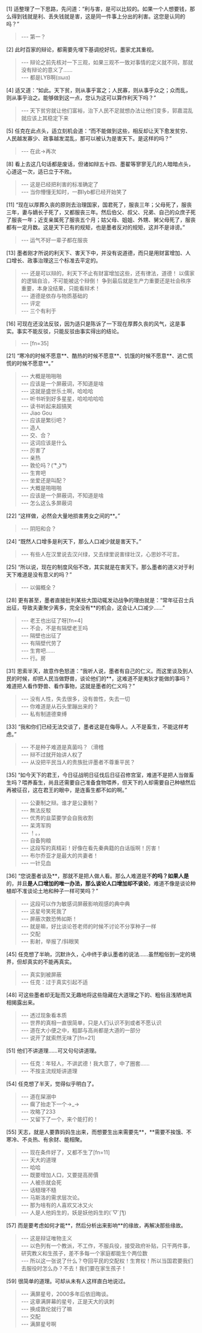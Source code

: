 
[1] 适整理了一下思路，先问道：“利与害，是可以比较的。如果一个人想要钱，那么得到钱就是利、丢失钱就是害，这是同一件事上分出的利害。这您是认同的吗？”
>--- 第一？<br>

[2] 此时百家的辩论，都需要先埋下基调挖好坑，墨家尤其重视。
>--- 辩论之前先核对一下三观，如果三观不一致对事情的定义就不同，那就没有辩论的意义了……<br>
>--- 都是LYB啊(ಡωಡ)<br>

[4] 适又道：“如此。天下贫，则从事乎富之；人民寡，则从事乎众之；众而乱，则从事乎治之。能够做到这一点，您认为这可以算作利天下吗？”
>--- 天下贫穷就让他们富裕，治下人民不足就想办法让他们变多，郭嘉混乱就应该上其稳定下来<br>

[5] 任克在此点头，适立刻机会道：“而不能做到这些，相反却让天下愈发贫穷、人民越发寡少、政事越发混乱，那可以被认为是害天下。是这样的吗？”
>--- 在此→再次<br>

[8] 看上去这几句话都是废话，但诸如辩五十四、墨翟等寥寥无几的人暗暗点头，心道这一次，适已立于不败。
>--- 这是已经把利害的标准确定了<br>
>--- 当你懵懂无知时，一群lyb都已经开始笑了<br>

[11] “现在以厚葬久丧的原则去治理国家，国君死了，服丧三年；父母死了，服丧三年，妻与嫡长子死了，又都服丧三年。然后伯父、叔父、兄弟、自己的众庶子死了服丧一年；近支亲属死了服丧五个月；姑父母、姐姐、外甥、舅父母死了，服丧都有一定月数。这是天下已有的规矩，也是墨者反对的规矩，这并不是诽谤。”
>--- 运气不好一辈子都在服丧<br>

[13] 墨者刚才所说的利天下、害天下中，并没有说道德，而只是用财富增加、人口增长、政事治理这三个标准去平定的。
>--- 还是可以辩的，利天下不止有财富增加这些，还有律法，道德！
以儒家的逻辑自洽，不可能被这个辩倒！
争到最后就是生产力重要还是社会秩序重要，本身没结果，只能看辩术！<br>
>--- 道德是依存与物质基础的<br>
>--- 评定<br>
>--- 三个有利于<br>

[16] 可现在还没法反驳，因为适只是陈诉了一下现在厚葬久丧的风气，这是事实。事实不能反驳，只能反驳由事实得出的结论。
>--- [fn=35]<br>

[21] “寒冷的时候不愿意**、酷热的时候不愿意**、饥饿的时候不愿意**、逃亡慌慌的时候不愿意**。”
>--- 大概是啪啪啪<br>
>--- 应该是一个屏蔽词，不知道是啥<br>
>--- 这就是盛世乐土啊，哈哈哈<br>
>--- 听书听到好多星星，哈哈哈哈哈<br>
>--- 读书听起来超搞笑<br>
>--- Jiao Gou<br>
>--- 应该是繁衍吧？<br>
>--- 造人<br>
>--- 交、合？<br>
>--- 这词应该是什么<br>
>--- 厉害了<br>
>--- 亲热<br>
>--- 敦伦吗？( ͡° ͜ʖ ͡°)<br>
>--- 生育吧<br>
>--- 坐爱还是叫配？<br>
>--- 大概是啪啪啪<br>
>--- 应该是一个屏蔽词，不知道是啥<br>
>--- 怎么这么多屏蔽词<br>

[22] “这样做，必然会大量地损害男女之间的**。”
>--- 阴阳和合？<br>

[24] “既然人口增多是利天下，那么人口减少就是害天下。”
>--- 有些人在汉里说去汉兴绿，又去绿里说害绿壮汉，心思妙不可言。<br>

[25] “所以说，现在的制度风俗不改，其实就是在害天下。那么墨者的道义对于利天下难道是没有意义的吗？”
>--- 以偏概全？<br>

[28] 更有甚至，墨者直接批判某些大国动辄发动战争的理由就是：“常年征召士兵出征，导致夫妻聚少离多，完全没有**的机会，这会让人口减少……”
>--- 老王也出征了呀[fn=4]<br>
>--- 不会，不是有隔壁老王吗<br>
>--- 隔壁也出征了<br>
>--- 有隔壁代劳了<br>
>--- 生育吧……<br>
>--- 行。房<br>

[31] 思索半天，故意作色怒道：“我听人说，墨者有自己的仁义。而这里谈及到人民的时候，却把人民当做野兽，谈论他们的**，这难道不是夷狄才能做的事吗？难道把人看作野兽、看作事物，这就是墨者的仁义吗？”
>--- 没有人性，失去很多，没有兽性，失去一切<br>
>--- 你难道是从石头里蹦出来的？<br>
>--- 私有制道德束缚<br>

[33] “我和你们已经无法交谈了，墨者这是在侮辱人。人不是畜生，不能这样考虑。”
>--- 不是种子难道是真菌吗？（滑稽<br>
>--- 辩不过就开始讲人权了<br>
>--- 从没把平民当人的贵族批评墨者不尊重平民？<br>

[35] “如今天下的君王，今日征战明日征伐后日征召修宫室，难道不是把人当做畜生吗？喂养畜生，尚且还需要自己准备食物喂养，但天下的人却需要自己种植然后再被征召，这在君王的眼中，是连畜生都不如的啊。”
>--- 公妻制之辩。谁才是公妻制？<br>
>--- 無法反駁<br>
>--- 优秀的韭菜要学会自我收割<br>
>--- 呆湾军购<br>
>--- ！。，<br>
>--- 自备狗粮<br>
>--- 这段写的真精彩！好像在看先秦典籍的白话版啊！厉害！<br>
>--- 布尔乔亚才是最大的共妻者！<br>
>--- 一针见血<br>

[36] “您说墨者谈及**，那就不是把人做人看。那么人难道是不**的吗？如果人是**的，并且**是人口增加的唯一办法，那么谈论人口增加却不谈论**，难道不像是谈论种植却不准谈论土地和种子一样可笑吗？”
>--- 这段可以作为敏感词屏蔽影响观感的典中典<br>
>--- 这星号笑死我了<br>
>--- 屏蔽次数恐怖如斯！<br>
>--- 就是嘛，好比谈论苍老师的时候不讨论不分享种子一样<br>
>--- 交配<br>
>--- 影射，举报了/斜眼笑<br>

[45] 任克想了半晌，沉默许久，心中终于承认墨者的说法……虽然粗俗到一定的境界，但却真实的不能再真实。
>--- 真实到被屏蔽<br>
>--- 任克：过于真实引起不适<br>

[48] 可这些墨者却无耻而又无趣地将这些隐藏在大道理之下的、粗俗且浅陋地真相揭露出来。
>--- 透过现象看本质<br>
>--- 世界的真相一直很简单，只是人们认识不到或者不愿认识<br>
>--- 道在大小便之中，粗鄙与高尚都是大道的一部分<br>
>--- 说开了就索然无味了[fn=21]<br>

[51] 他们不讲道理……可又句句讲道理。
>--- 任克：年轻人，不讲武德！我大意了，中了圈套……<br>
>--- 不按主流规矩讲道理<br>

[54] 任克想了半天，觉得似乎明白了。
>--- 道在屎溺中<br>
>--- 瘸了抬走下一个→_→<br>
>--- 攻略了233<br>
>--- 又留下了一个，来个能打的！<br>

[55] 天志，就是人要靠妈妈生出来，而想要生出来需要先**，**需要不挨饿、不寒冷、不炎热、有余财、能相聚。
>--- 现在条件好了，又都不生了[fn=11]<br>
>--- 天大的道理<br>
>--- 哈哈<br>
>--- 既要增加人口，又要提高房價<br>
>--- 人被杀就会死<br>
>--- 话糙理不糙<br>
>--- 马斯洛的需求层次论。<br>
>--- 那为啥有的人喜欢又冰又火<br>
>--- 人是人他妈生的，妖是妖他妈生的(´▽`ʃƪ)<br>

[57] 而是要考虑如何才能**，然后分析出来影响**的缘故，再解决那些缘故。
>--- 这是辩证唯物主义<br>
>--- 以色列有一个教派，不工作，不服兵役，接受政府补贴，只干两件事，研究教义和生孩子，差不多每一个家庭都能生个两位数<br>
>--- 所以这一张说了什么？夺回平民的交配权！生育权！所以当国君要我们去服役时怎么办？不去！我们要在家生孩子！<br>

[59] 很简单的道理。可却从未有人这样直白地说过。
>--- 满屏星号，2000多年后依旧晦谈。<br>
>--- 这章满屏幕的星号，正是天大的讽刺<br>
>--- 换成敦伦就行了嘛<br>
>--- 交配<br>
>--- 满屏星号啊<br>
